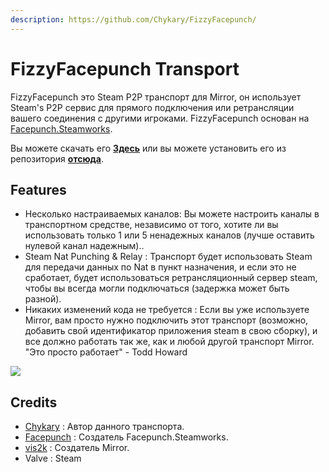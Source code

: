 ```yaml
---
description: https://github.com/Chykary/FizzyFacepunch/
---
```


# FizzyFacepunch Transport

FizzyFacepunch это Steam P2P транспорт для Mirror, он использует Steam's P2P сервис для прямого подключения или ретрансляции вашего соединения с другими игроками. FizzyFacepunch основан на [Facepunch.Steamworks](https://github.com/Facepunch/Facepunch.Steamworks).

Вы можете скачать его [**Здесь**](https://github.com/Chykary/FizzyFacepunch/releases) или вы можете установить его из репозитория [**отсюда**](https://github.com/Chykary/FizzyFacepunch).

## Features <a href="#features" id="features"></a>

* Несколько настраиваемых каналов: Вы можете настроить каналы в транспортном средстве, независимо от того, хотите ли вы использовать только 1 или 5 ненадежных каналов (лучше оставить нулевой канал надежным)..
* Steam Nat Punching & Relay : Транспорт будет использовать Steam для передачи данных по Nat в пункт назначения, и если это не сработает, будет использоваться ретрансляционный сервер steam, чтобы вы всегда могли подключаться (задержка может быть разной).
* Никаких изменений кода не требуется : Если вы уже используете Mirror, вам просто нужно подключить этот транспорт (возможно, добавить свой идентификатор приложения steam в свою сборку), и все должно работать так же, как и любой другой транспорт Mirror. "Это просто работает" - Todd Howard

![](<../../.gitbook/assets/image (117).png>)

## Credits <a href="#credits" id="credits"></a>

* [Chykary](https://github.com/Chykary/FizzyFacepunch) : Автор данного транспорта.
* [Facepunch](https://github.com/Facepunch) : Создатель Facepunch.Steamworks.
* [vis2k](https://github.com/vis2k) : Создатель Mirror.
* Valve : Steam
